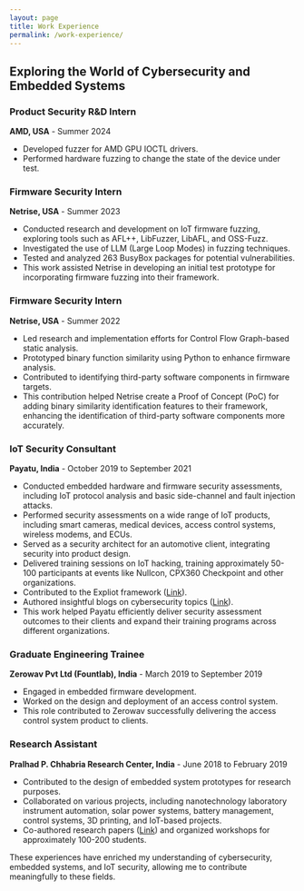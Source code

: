 ```yaml
---
layout: page
title: Work Experience
permalink: /work-experience/
---
```


## Exploring the World of Cybersecurity and Embedded Systems

### Product Security R&D Intern
**AMD, USA** - Summer 2024

- Developed fuzzer for AMD GPU IOCTL drivers.
- Performed hardware fuzzing to change the state of the device under test. 
  
### Firmware Security Intern
**Netrise, USA** - Summer 2023

- Conducted research and development on IoT firmware fuzzing, exploring tools such as AFL++, LibFuzzer, LibAFL, and OSS-Fuzz.
- Investigated the use of LLM (Large Loop Modes) in fuzzing techniques.
- Tested and analyzed 263 BusyBox packages for potential vulnerabilities.
- This work assisted Netrise in developing an initial test prototype for incorporating firmware fuzzing into their framework.

### Firmware Security Intern
**Netrise, USA** - Summer 2022

- Led research and implementation efforts for Control Flow Graph-based static analysis.
- Prototyped binary function similarity using Python to enhance firmware analysis.
- Contributed to identifying third-party software components in firmware targets.
- This contribution helped Netrise create a Proof of Concept (PoC) for adding binary similarity identification features to their framework, enhancing the identification of third-party software components more accurately.

### IoT Security Consultant
**Payatu, India** - October 2019 to September 2021

- Conducted embedded hardware and firmware security assessments, including IoT protocol analysis and basic side-channel and fault injection attacks.
- Performed security assessments on a wide range of IoT products, including smart cameras, medical devices, access control systems, wireless modems, and ECUs.
- Served as a security architect for an automotive client, integrating security into product design.
- Delivered training sessions on IoT hacking, training approximately 50-100 participants at events like Nullcon, CPX360 Checkpoint and other organizations.
- Contributed to the Expliot framework ([Link](https://gitlab.com/expliot_framework/expliot)).
- Authored insightful blogs on cybersecurity topics ([Link](https://payatu.com/author/asmita-jha/)).
- This work helped Payatu efficiently deliver security assessment outcomes to their clients and expand their training programs across different organizations.

### Graduate Engineering Trainee
**Zerowav Pvt Ltd (Fountlab), India** - March 2019 to September 2019

- Engaged in embedded firmware development.
- Worked on the design and deployment of an access control system.
- This role contributed to Zerowav successfully delivering the access control system product to clients.

### Research Assistant
**Pralhad P. Chhabria Research Center, India** - June 2018 to February 2019

- Contributed to the design of embedded system prototypes for research purposes.
- Collaborated on various projects, including nanotechnology laboratory instrument automation, solar power systems, battery management, control systems, 3D printing, and IoT-based projects.
- Co-authored research papers ([Link](https://www.researchgate.net/profile/Asmita-Jha)) and organized workshops for approximately 100-200 students.

These experiences have enriched my understanding of cybersecurity, embedded systems, and IoT security, allowing me to contribute meaningfully to these fields.
